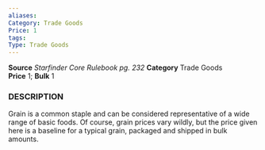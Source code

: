 ```yaml
---
aliases: 
Category: Trade Goods
Price: 1
tags: 
Type: Trade Goods
---
```

**Source** _Starfinder Core Rulebook pg. 232_
**Category** Trade Goods  
**Price** 1; **Bulk** 1

### DESCRIPTION

Grain is a common staple and can be considered representative of a wide range of basic foods. Of course, grain prices vary wildly, but the price given here is a baseline for a typical grain, packaged and shipped in bulk amounts.